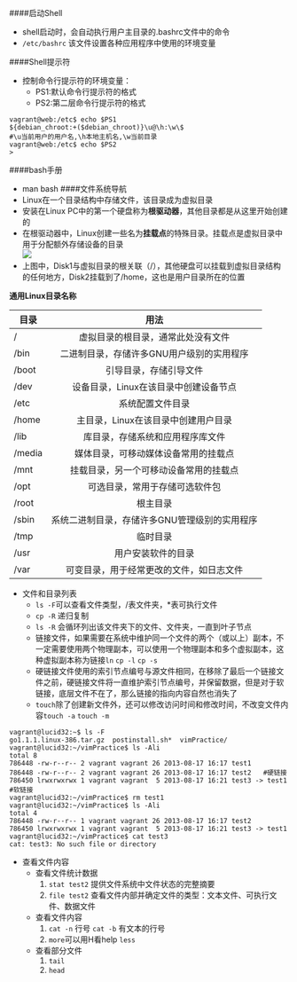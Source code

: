 ####启动Shell
* shell启动时，会自动执行用户主目录的.bashrc文件中的命令
* `/etc/bashrc` 该文件设置各种应用程序中使用的环境变量

####Shell提示符
* 控制命令行提示符的环境变量：
	* PS1:默认命令行提示符的格式
	* PS2:第二层命令行提示符的格式

```
vagrant@web:/etc$ echo $PS1
${debian_chroot:+($debian_chroot)}\u@\h:\w\$ 
#\u当前用户的用户名,\h本地主机名,\w当前目录
vagrant@web:/etc$ echo $PS2
>
```

####bash手册
* man bash
####文件系统导航
* Linux在一个目录结构中存储文件，该目录成为虚拟目录
* 安装在Linux PC中的第一个硬盘称为**根驱动器**，其他目录都是从这里开始创建的
* 在根驱动器中，Linux创建一些名为**挂载点**的特殊目录。挂载点是虚拟目录中用于分配额外存储设备的目录          
![](http://farm6.staticflickr.com/5488/9917989976_3068219384_o.jpg)
* 上图中，Disk1与虚拟目录的根关联（/），其他硬盘可以挂载到虚拟目录结构的任何地方，Disk2挂载到了/home，这也是用户目录所在的位置       
        
**通用Linux目录名称**

| 目录       | 用法           | 
| ------------- |:-------------:|
| /      | 虚拟目录的根目录，通常此处没有文件 |
| /bin   | 二进制目录，存储许多GNU用户级别的实用程序 |
| /boot  | 引导目录，存储引导文件 |
| /dev   | 设备目录，Linux在该目录中创建设备节点 |
| /etc   | 系统配置文件目录 |
| /home  | 主目录，Linux在该目录中创建用户目录 |
| /lib   | 库目录，存储系统和应用程序库文件 |
| /media | 媒体目录，可移动媒体设备常用的挂载点 |
| /mnt   | 挂载目录，另一个可移动设备常用的挂载点 |
| /opt   | 可选目录，常用于存储可选软件包 |
| /root  | 根主目录 |
| /sbin  | 系统二进制目录，存储许多GNU管理级别的实用程序 |
| /tmp   | 临时目录 |
| /usr   | 用户安装软件的目录 |
| /var   | 可变目录，用于经常更改的文件，如日志文件 |
             

* 文件和目录列表
	* `ls -F`可以查看文件类型，/表文件夹，*表可执行文件
	* `cp -R` 递归复制
	* `ls -R` 会循环列出该文件夹下的文件、文件夹，一直到叶子节点
	* 链接文件，如果需要在系统中维护同一个文件的两个（或以上）副本，不一定需要使用两个物理副本，可以使用一个物理副本和多个虚拟副本，这种虚拟副本称为链接`ln` `cp -l` `cp -s`
	* 硬链接文件使用的索引节点编号与源文件相同，在移除了最后一个链接文件之前，硬链接文件将一直维护索引节点编号，并保留数据，但是对于软链接，底层文件不在了，那么链接的指向内容自然也消失了
	* `touch`除了创建新文件外，还可以修改访问时间和修改时间，不改变文件内容`touch -a` `touch -m`

```
vagrant@lucid32:~$ ls -F
go1.1.1.linux-386.tar.gz  postinstall.sh*  vimPractice/
vagrant@lucid32:~/vimPractice$ ls -Ali
total 8
786448 -rw-r--r-- 2 vagrant vagrant 26 2013-08-17 16:17 test1
786448 -rw-r--r-- 2 vagrant vagrant 26 2013-08-17 16:17 test2	#硬链接
786450 lrwxrwxrwx 1 vagrant vagrant  5 2013-08-17 16:21 test3 -> test1	#软链接
vagrant@lucid32:~/vimPractice$ rm test1
vagrant@lucid32:~/vimPractice$ ls -Ali
total 4
786448 -rw-r--r-- 1 vagrant vagrant 26 2013-08-17 16:17 test2
786450 lrwxrwxrwx 1 vagrant vagrant  5 2013-08-17 16:21 test3 -> test1
vagrant@lucid32:~/vimPractice$ cat test3
cat: test3: No such file or directory
```

* 查看文件内容
	* 查看文件统计数据
		1. `stat test2` 提供文件系统中文件状态的完整摘要
		2. `file test2` 查看文件内部并确定文件的类型：文本文件、可执行文件、数据文件
	* 查看文件内容
		1. `cat -n` 行号 `cat -b` 有文本的行号
		2. `more`可以用H看help `less`
	* 查看部分文件
		1. `tail`
		2. `head`
